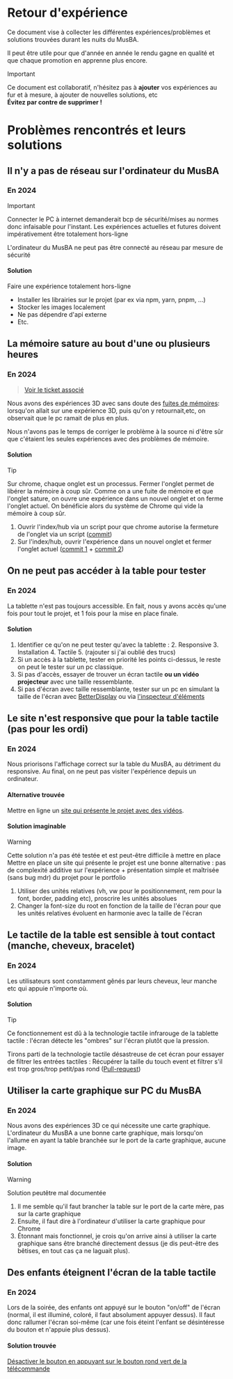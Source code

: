 # Retour d'expérience

Ce document vise à collecter les différentes expériences/problèmes et solutions trouvées durant les nuits du MusBA.

Il peut être utile pour que d'année en année le rendu gagne en qualité et que chaque promotion en apprenne plus encore.

> [!IMPORTANT]
> Ce document est collaboratif, n'hésitez pas à **ajouter** vos expériences au fur et à mesure, à ajouter de nouvelles solutions, etc  
> **Évitez par contre de supprimer !**

# Problèmes rencontrés et leurs solutions
## Il n'y a pas de réseau sur l'ordinateur du MusBA
### En 2024
> [!IMPORTANT]
> Connecter le PC à internet demanderait bcp de sécurité/mises au normes donc infaisable pour l'instant.
> Les expériences actuelles et futures doivent impérativement être totalement hors-ligne

L'ordinateur du MusBA ne peut pas être connecté au réseau par mesure de sécurité

#### Solution
Faire une expérience totalement hors-ligne
- Installer les librairies sur le projet (par ex via npm, yarn, pnpm, ...)
- Stocker les images localement
- Ne pas dépendre d'api externe
- Etc.

## La mémoire sature au bout d'une ou plusieurs heures
### En 2024
> [Voir le ticket associé](https://github.com/nuit-musee-musba/experience-2024/issues/177)

Nous avons des expériences 3D avec sans doute des [fuites de mémoires](https://fr.wikipedia.org/wiki/Fuite_de_m%C3%A9moire): lorsqu'on allait sur une expérience 3D, puis qu'on y retournait,etc, on observait que le pc ramait de plus en plus.

Nous n'avons pas le temps de corriger le problème à la source ni d'être sûr que c'étaient les seules expériences avec des problèmes de mémoire.

#### Solution
> [!TIP]
> Sur chrome, chaque onglet est un processus. Fermer l'onglet permet de libérer la mémoire à coup sûr. Comme on a une fuite de mémoire et que l'onglet sature, on ouvre une expérience dans un nouvel onglet et on ferme l'onglet actuel. On bénéficie alors du système de Chrome qui vide la mémoire à coup sûr.

1. Ouvrir l'index/hub via un script pour que chrome autorise la fermeture de l'onglet via un script ([commit](https://github.com/nuit-musee-musba/experience-2024/pull/178/commits/2a555c4562b2564bd4f27578efa16685a5cb46cc))
2. Sur l'index/hub, ouvrir l'expérience dans un nouvel onglet et fermer l'onglet actuel ([commit 1](https://github.com/nuit-musee-musba/experience-2024/pull/178/commits/54fc342e67d6ce4927c189028ae294faba437c11) + [commit 2](https://github.com/nuit-musee-musba/experience-2024/pull/178/commits/1b2993b3b76f32aa0ac91f09b0b024f88f230736))


## On ne peut pas accéder à la table pour tester
### En 2024
La tablette n'est pas toujours accessible. En fait, nous y avons accès qu'une fois pour tout le projet, et 1 fois pour la mise en place finale.

#### Solution
1. Identifier ce qu'on ne peut tester qu'avec la tablette :
   2. Responsive
   3. Installation
   4. Tactile
   5. (rajouter si j'ai oublié des trucs)
2. Si un accès à la tablette, tester en priorité les points ci-dessus, le reste on peut le tester sur un pc classique.
3. Si pas d'accès, essayer de trouver un écran tactile **ou un vidéo projecteur** avec une taille ressemblante.
4. Si pas d'écran avec taille ressemblante, tester sur un pc en simulant la taille de l'écran avec [BetterDisplay](https://github.com/waydabber/BetterDisplay) ou via [l'inspecteur d'éléments](https://drive.google.com/file/d/13nn7Nf9MTph6T_OHQdIMjQydiNKbts94/view) 

## Le site n'est responsive que pour la table tactile (pas pour les ordi)
### En 2024

Nous priorisons l'affichage correct sur la table du MusBA, au détriment du responsive. Au final, on ne peut pas visiter l'expérience depuis un ordinateur. 

#### Alternative trouvée
Mettre en ligne un [site qui présente le projet avec des vidéos](https://nuit-du-musba-2024.netlify.app/).

#### Solution imaginable
> [!WARNING]
> Cette solution n'a pas été testée et est peut-être difficile à mettre en place
> Mettre en place un site qui présente le projet est une bonne alternative : pas de complexité additive sur l'expérience + présentation simple et maîtrisée (sans bug mdr) du projet pour le portfolio 
1. Utiliser des unités relatives (vh, vw pour le positionnement, rem pour la font, border, padding etc), proscrire les unités absolues
2. Changer la font-size du root en fonction de la taille de l'écran pour que les unités relatives évoluent en harmonie avec la taille de l'écran

## Le tactile de la table est sensible à tout contact (manche, cheveux, bracelet)
### En 2024
Les utilisateurs sont constamment gênés par leurs cheveux, leur manche etc qui appuie n'importe où.

#### Solution
> [!TIP]
> Ce fonctionnement est dû à la technologie tactile infrarouge de la tablette tactile : l'écran détecte les "ombres" sur l'écran plutôt que la pression. 

Tirons parti de la technologie tactile désastreuse de cet écran pour essayer de filtrer les entrées tactiles :
Récupérer la taille du touch event et filtrer s'il est trop gros/trop petit/pas rond ([Pull-request](https://github.com/nuit-musee-musba/experience-2024/issues/179#issue-2313725906))

## Utiliser la carte graphique sur PC du MusBA
### En 2024
Nous avons des expériences 3D ce qui nécessite une carte graphique.
L'ordinateur du MusBA a une bonne carte graphique, mais lorsqu'on l'allume en ayant la table branchée sur le port de la carte graphique, aucune image.

#### Solution
> [!WARNING]
> Solution peutêtre mal documentée

1. Il me semble qu'il faut brancher la table sur le port de la carte mère, pas sur la carte graphique
2. Ensuite, il faut dire à l'ordinateur d'utiliser la carte graphique pour Chrome
3. Étonnant mais fonctionnel, je crois qu'on arrive ainsi à utiliser la carte graphique sans être branché directement dessus (je dis peut-être des bêtises, en tout cas ça ne laguait plus).

## Des enfants éteignent l'écran de la table tactile
### En 2024
Lors de la soirée, des enfants ont appuyé sur le bouton "on/off" de l'écran (normal, il est illuminé, coloré, il faut absolument appuyer dessus).
Il faut donc rallumer l'écran soi-même (car une fois éteint l'enfant se désintéresse du bouton et n'appuie plus dessus).

#### Solution trouvée
[Désactiver le bouton en appuyant sur le bouton rond vert de la télécommande](https://github.com/nuit-musee-musba/experience-2024/issues/181#issuecomment-2245288527) 
